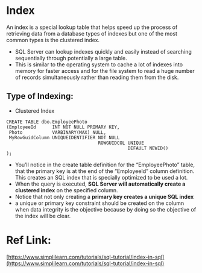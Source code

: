 # Index

An index is a special lookup table that helps speed up the process of retrieving data from a database 
types of indexes but one of the most common types is the clustered index.  
- SQL Server can lookup indexes quickly and easily instead of searching sequentially through potentially a large table.
- This is similar to the operating system to cache a lot of indexes into memory for faster access and for the file system to read a huge number of records simultaneously rather than reading them from the disk.

## Type of Indexing:
- Clustered Index


```
CREATE TABLE dbo.EmployeePhoto
(EmployeeId      INT NOT NULL PRIMARY KEY, 
 Photo           VARBINARY(MAX) NULL, 
 MyRowGuidColumn UNIQUEIDENTIFIER NOT NULL
                                  ROWGUIDCOL UNIQUE
                                             DEFAULT NEWID()
);
```

- You’ll notice in the create table definition for the “EmployeePhoto” table, that the primary key is at the end of the “EmployeeId” column definition. This creates an SQL index that is specially optimized to be used a lot.
- When the query is executed, **SQL Server will automatically create a clustered index** on the specified column.
- Notice that not only creating a **primary key creates a unique SQL index**
- a unique or primary key constraint should be created on the column when data integrity is the objective because by doing so the objective of the index will be clear.

# Ref Link:
[https://www.simplilearn.com/tutorials/sql-tutorial/index-in-sql](https://www.simplilearn.com/tutorials/sql-tutorial/index-in-sql)
